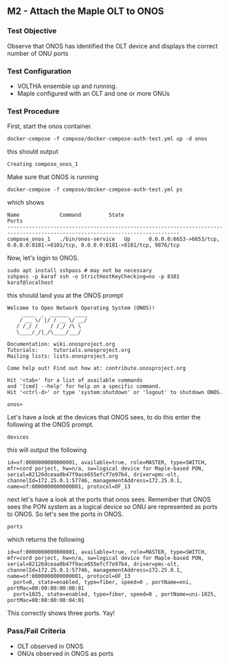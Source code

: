 ## M2 - Attach the Maple OLT to ONOS

### Test Objective

Observe that ONOS has identified the OLT device and displays the correct number of ONU ports

### Test Configuration

* VOLTHA ensemble up and running.
* Maple configured with an OLT and one or more ONUs

### Test Procedure

First, start the onos container.

```
docker-compose -f compose/docker-compose-auth-test.yml up -d onos
```

this should output

```
Creating compose_onos_1
```

Make sure that ONOS is running

```
docker-compose -f compose/docker-compose-auth-test.yml ps
```

which shows

```
Name             Command         State                                        Ports
------------------------------------------------------------------------------------------------------------------------------
compose_onos_1   ./bin/onos-service   Up      0.0.0.0:6653->6653/tcp, 0.0.0.0:8101->8101/tcp, 0.0.0.0:8181->8181/tcp, 9876/tcp
```

Now, let's login to ONOS.

```
sudo apt install sshpass # may not be necessary
sshpass -p karaf ssh -o StrictHostKeyChecking=no -p 8101 karaf@localhost
```

this should land you at the ONOS prompt

```
Welcome to Open Network Operating System (ONOS)!
     ____  _  ______  ____
    / __ \/ |/ / __ \/ __/
   / /_/ /    / /_/ /\ \
   \____/_/|_/\____/___/

Documentation: wiki.onosproject.org
Tutorials:     tutorials.onosproject.org
Mailing lists: lists.onosproject.org

Come help out! Find out how at: contribute.onosproject.org

Hit '<tab>' for a list of available commands
and '[cmd] --help' for help on a specific command.
Hit '<ctrl-d>' or type 'system:shutdown' or 'logout' to shutdown ONOS.

onos>
```

Let's have a look at the devices that ONOS sees, to do this enter the following at the ONOS prompt.

```
devices
```

this will output the following

```
id=of:0000000000000001, available=true, role=MASTER, type=SWITCH, mfr=cord porject, hw=n/a, sw=logical device for Maple-based PON, serial=82126dceaa0b47f9ace655efcf7e97b4, driver=pmc-olt, channelId=172.25.0.1:57746, managementAddress=172.25.0.1, name=of:0000000000000001, protocol=OF_13
```

next let's have a look at the ports that onos sees. Remember that ONOS sees the PON system as a logical device so ONU are represented as ports to ONOS. So let's see the ports in ONOS.

```
ports
```

which returns the following

```
id=of:0000000000000001, available=true, role=MASTER, type=SWITCH, mfr=cord porject, hw=n/a, sw=logical device for Maple-based PON, serial=82126dceaa0b47f9ace655efcf7e97b4, driver=pmc-olt, channelId=172.25.0.1:57746, managementAddress=172.25.0.1, name=of:0000000000000001, protocol=OF_13
  port=0, state=enabled, type=fiber, speed=0 , portName=nni, portMac=00:00:00:00:00:81
  port=1025, state=enabled, type=fiber, speed=0 , portName=uni-1025, portMac=00:00:00:00:04:01
```

This correctly shows three ports. Yay!

### Pass/Fail Criteria

* OLT observed in ONOS
* ONUs observed in ONOS as ports
